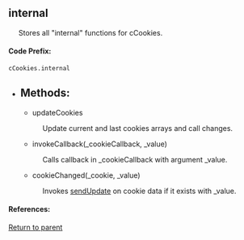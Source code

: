 <a id="cookies"/> <h2> internal </h1> 
  <p style="padding-left: 20px;"> Stores all "internal" functions for cCookies. </p>

#### <a id="codeprefix"/> Code Prefix:
    cCookies.internal

* <a id="methods"/> <h2> Methods: </h2>

    * <a id="updatecookies"/> updateCookies <p style="padding-left: 20px;"> Update current and last cookies arrays and call changes. </p>

    * <a id="invokecallback"/> invokeCallback(_cookieCallback, _value) <p style="padding-left: 20px;"> Calls callback in _cookieCallback with argument _value. </p>

    * <a id="cookiechanged"/> cookieChanged(_cookie, _value) <p style="padding-left: 20px;"> Invokes [sendUpdate](cookieData.md#sendupdate) on cookie data if it exists with _value. </p>

#### References:
  
[Return to parent](../README.md)